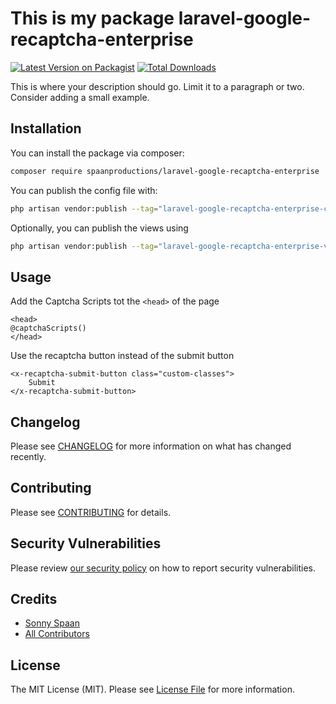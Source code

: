 # This is my package laravel-google-recaptcha-enterprise

[![Latest Version on Packagist](https://img.shields.io/packagist/v/spaanproductions/laravel-google-recaptcha-enterprise.svg?style=flat-square)](https://packagist.org/packages/spaanproductions/laravel-google-recaptcha-enterprise)
[![Total Downloads](https://img.shields.io/packagist/dt/spaanproductions/laravel-google-recaptcha-enterprise.svg?style=flat-square)](https://packagist.org/packages/spaanproductions/laravel-google-recaptcha-enterprise)

This is where your description should go. Limit it to a paragraph or two. Consider adding a small example.

## Installation

You can install the package via composer:

```bash
composer require spaanproductions/laravel-google-recaptcha-enterprise
```

You can publish the config file with:

```bash
php artisan vendor:publish --tag="laravel-google-recaptcha-enterprise-config"
```

Optionally, you can publish the views using

```bash
php artisan vendor:publish --tag="laravel-google-recaptcha-enterprise-views"
```

## Usage

Add the Captcha Scripts tot the `<head>` of the page
```bladehtml
<head>
@captchaScripts()
</head>
```

Use the recaptcha button instead of the submit button
```bladehtml
<x-recaptcha-submit-button class="custom-classes">
    Submit
</x-recaptcha-submit-button>
```

## Changelog

Please see [CHANGELOG](CHANGELOG.md) for more information on what has changed recently.

## Contributing

Please see [CONTRIBUTING](CONTRIBUTING.md) for details.

## Security Vulnerabilities

Please review [our security policy](../../security/policy) on how to report security vulnerabilities.

## Credits

- [Sonny Spaan](https://github.com/spaanproductions)
- [All Contributors](../../contributors)

## License

The MIT License (MIT). Please see [License File](LICENSE.md) for more information.
